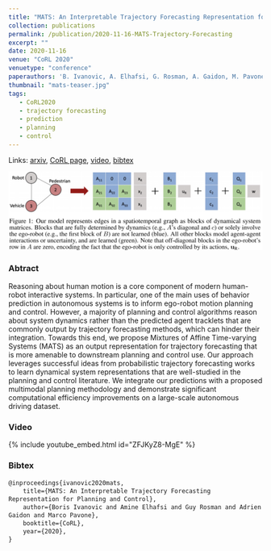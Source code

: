 ```yaml
---
title: "MATS: An Interpretable Trajectory Forecasting Representation for Planning and Control"
collection: publications
permalink: /publication/2020-11-16-MATS-Trajectory-Forecasting
excerpt: ""
date: 2020-11-16
venue: "CoRL 2020"
venuetype: "conference"
paperauthors: 'B. Ivanovic, A. Elhafsi, G. Rosman, A. Gaidon, M. Pavone'
thumbnail: "mats-teaser.jpg"
tags:
   - CoRL2020
   - trajectory forecasting
   - prediction
   - planning
   - control
---
```


Links: [arxiv](https://arxiv.org/abs/2009.07517), [CoRL page](https://corlconf.github.io/paper_499/), [video](#video), [bibtex](#bibtex)

![MATS idea](/images/mats-figure-1.jpg)

### Abtract

Reasoning about human motion is a core component of modern human-robot interactive systems. In particular, one of the main uses of behavior prediction in autonomous systems is to inform ego-robot motion planning and control. However, a majority of planning and control algorithms reason about system dynamics rather than the predicted agent tracklets that are commonly output by trajectory forecasting methods, which can hinder their integration. Towards this end, we propose Mixtures of Affine Time-varying Systems (MATS) as an output representation for trajectory forecasting that is more amenable to downstream planning and control use. Our approach leverages successful ideas from probabilistic trajectory forecasting works to learn dynamical system representations that are well-studied in the planning and control literature. We integrate our predictions with a proposed multimodal planning methodology and demonstrate significant computational efficiency improvements on a large-scale autonomous driving dataset.

### Video

{% include youtube_embed.html id="ZFJKyZ8-MgE" %}

### Bibtex

    @inproceedings{ivanovic2020mats,
        title={MATS: An Interpretable Trajectory Forecasting Representation for Planning and Control},
        author={Boris Ivanovic and Amine Elhafsi and Guy Rosman and Adrien Gaidon and Marco Pavone},
        booktitle={CoRL},
        year={2020},
    }
